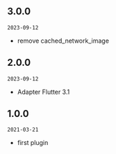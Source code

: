 ## 3.0.0

`2023-09-12`

- remove cached_network_image

## 2.0.0

`2023-09-12`

- Adapter Flutter 3.1

## 1.0.0

`2021-03-21`

- first plugin

